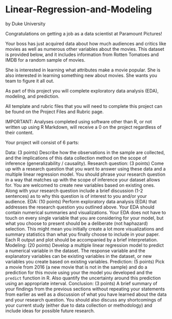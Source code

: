 # Linear-Regression-and-Modeling
by Duke University 

Congratulations on getting a job as a data scientist at Paramount Pictures!

Your boss has just acquired data about how much audiences and critics like movies as well as numerous other variables about the movies. This dataset is provided below, and it includes information from Rotten Tomatoes and IMDB for a random sample of movies.

She is interested in learning what attributes make a movie popular. She is also interested in learning something new about movies. She wants you team to figure it all out.

As part of this project you will complete exploratory data analysis (EDA), modeling, and prediction.

All template and rubric files that you will need to complete this project can be found on the Project Files and Rubric page.

IMPORTANT: Analyses completed using software other than R, or not written up using R Markdown, will receive a 0 on the project regardless of their content.

Your project will consist of 6 parts:

Data: (3 points) Describe how the observations in the sample are collected, and the implications of this data collection method on the scope of inference (generalizability / causality).
Research question: (3 points) Come up with a research question that you want to answer using these data and a multiple linear regression model. You should phrase your research question in a way that matches up with the scope of inference your dataset allows for. You are welcomed to create new variables based on existing ones. Along with your research question include a brief discussion (1-2 sentences) as to why this question is of interest to you and/or your audience.
EDA: (10 points) Perform exploratory data analysis (EDA) that addresses the research question you outlined above. Your EDA should contain numerical summaries and visualizations. Your EDA does not have to touch on every single variable that you are considering for your model, but what you choose to present should be a deliberate (not haphazard) selection. This might mean you initially create a lot more visualizations and summary statistics than what you finally choose to include in your paper. Each R output and plot should be accompanied by a brief interpretation.
Modeling: (20 points) Develop a multiple linear regression model to predict a numerical variable in the dataset. The response variable and the explanatory variables can be existing variables in the dataset, or new variables you create based on existing variables.
Prediction: (5 points) Pick a movie from 2016 (a new movie that is not in the sample) and do a prediction for this movie using your the model you developed and the `predict` function in R. Also quantify the uncertainty around this prediction using an appropriate interval.
Conclusion: (3 points) A brief summary of your findings from the previous sections without repeating your statements from earlier as well as a discussion of what you have learned about the data and your research question. You should also discuss any shortcomings of your current study (either due to data collection or methodology) and include ideas for possible future research.
